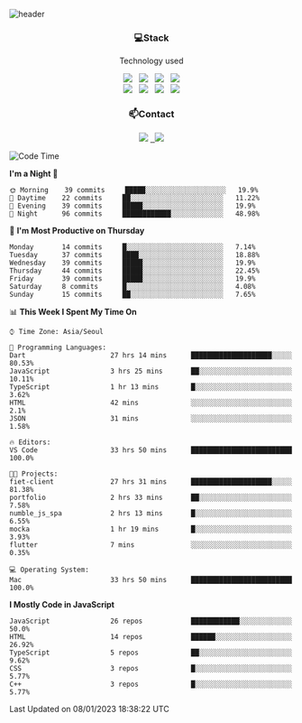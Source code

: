 ![header](https://capsule-render.vercel.app/api?type=waving&color=gradient&height=200&text=Che-ri&fontAlign=70&fontAlignY=40&animation=twinkling)

<h3 align="center">💻Stack</h3>
<p align="center">Technology used</p>
<div align="center"><img src="https://img.shields.io/badge/HTML5-e74c3c?style=flat-square&logo=HTML5&logoColor=white"></img> &nbsp <img src="https://img.shields.io/badge/CSS3-0A84FF?style=flat-square&logo=CSS3&logoColor=white"></img> &nbsp <img src="https://img.shields.io/badge/tailwind%2Dcss-06B6D4?style=flat-square&logo=tailwindcss&logoColor=white"/></a> &nbsp <img src="https://img.shields.io/badge/styled%2Dcomponents-DB7093?style=flat-square&logo=styled%2Dcomponents&logoColor=white"/></a>
<br><img src="https://img.shields.io/badge/JavaScript-FFCD11?style=flat-square&logo=JavaScript&logoColor=white"></img> &nbsp <img src="https://img.shields.io/badge/React-00BCF6?style=flat-square&logo=React&logoColor=white"></img> &nbsp <img src="https://img.shields.io/badge/Redux-764ABC?style=flat-square&logo=Redux&logoColor=white"/> &nbsp <img src="https://img.shields.io/badge/Zustand-582D3E?style=flat-square&logo=Zustand&logoColor=white"/></a></div> 

<h3 align="center">📫Contact</h3>
<div align="center"><a href="https://cheri.tistory.com/"><img src="https://img.shields.io/badge/Cheri-AD29B6?style=flat-square&logo=Tidal&logoColor=white"/></a> <a href="rnjs1135@gmail.com"> &nbsp <img src="https://img.shields.io/badge/Gmail-EA4335?style=flat-square&logo=Gmail&logoColor=white"/></a></div>

<!--START_SECTION:waka-->
![Code Time](http://img.shields.io/badge/Code%20Time-1%2C985%20hrs%2014%20mins-blue)

**I'm a Night 🦉** 

```text
🌞 Morning    39 commits     █████░░░░░░░░░░░░░░░░░░░░   19.9% 
🌆 Daytime    22 commits     ██░░░░░░░░░░░░░░░░░░░░░░░   11.22% 
🌃 Evening    39 commits     █████░░░░░░░░░░░░░░░░░░░░   19.9% 
🌙 Night      96 commits     ████████████░░░░░░░░░░░░░   48.98%

```
📅 **I'm Most Productive on Thursday** 

```text
Monday       14 commits     █░░░░░░░░░░░░░░░░░░░░░░░░   7.14% 
Tuesday      37 commits     ████░░░░░░░░░░░░░░░░░░░░░   18.88% 
Wednesday    39 commits     █████░░░░░░░░░░░░░░░░░░░░   19.9% 
Thursday     44 commits     █████░░░░░░░░░░░░░░░░░░░░   22.45% 
Friday       39 commits     █████░░░░░░░░░░░░░░░░░░░░   19.9% 
Saturday     8 commits      █░░░░░░░░░░░░░░░░░░░░░░░░   4.08% 
Sunday       15 commits     ██░░░░░░░░░░░░░░░░░░░░░░░   7.65%

```


📊 **This Week I Spent My Time On** 

```text
⌚︎ Time Zone: Asia/Seoul

💬 Programming Languages: 
Dart                     27 hrs 14 mins      ████████████████████░░░░░   80.53% 
JavaScript               3 hrs 25 mins       ██░░░░░░░░░░░░░░░░░░░░░░░   10.11% 
TypeScript               1 hr 13 mins        █░░░░░░░░░░░░░░░░░░░░░░░░   3.62% 
HTML                     42 mins             ░░░░░░░░░░░░░░░░░░░░░░░░░   2.1% 
JSON                     31 mins             ░░░░░░░░░░░░░░░░░░░░░░░░░   1.58%

🔥 Editors: 
VS Code                  33 hrs 50 mins      █████████████████████████   100.0%

🐱‍💻 Projects: 
fiet-client              27 hrs 31 mins      ████████████████████░░░░░   81.38% 
portfolio                2 hrs 33 mins       ██░░░░░░░░░░░░░░░░░░░░░░░   7.58% 
numble_js_spa            2 hrs 13 mins       █░░░░░░░░░░░░░░░░░░░░░░░░   6.55% 
mocka                    1 hr 19 mins        █░░░░░░░░░░░░░░░░░░░░░░░░   3.93% 
flutter                  7 mins              ░░░░░░░░░░░░░░░░░░░░░░░░░   0.35%

💻 Operating System: 
Mac                      33 hrs 50 mins      █████████████████████████   100.0%

```

**I Mostly Code in JavaScript** 

```text
JavaScript               26 repos            ████████████░░░░░░░░░░░░░   50.0% 
HTML                     14 repos            ██████░░░░░░░░░░░░░░░░░░░   26.92% 
TypeScript               5 repos             ██░░░░░░░░░░░░░░░░░░░░░░░   9.62% 
CSS                      3 repos             █░░░░░░░░░░░░░░░░░░░░░░░░   5.77% 
C++                      3 repos             █░░░░░░░░░░░░░░░░░░░░░░░░   5.77%

```



 Last Updated on 08/01/2023 18:38:22 UTC
<!--END_SECTION:waka-->
